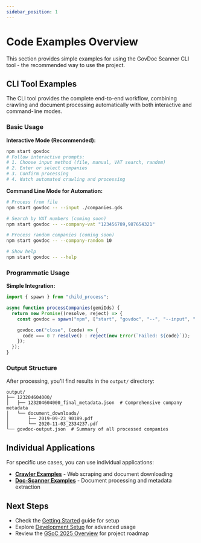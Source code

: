 ```yaml
---
sidebar_position: 1
---
```


# Code Examples Overview

This section provides simple examples for using the GovDoc Scanner CLI tool - the recommended way to use the project.

## CLI Tool Examples

The CLI tool provides the complete end-to-end workflow, combining crawling and document processing automatically with both interactive and command-line modes.

### Basic Usage

**Interactive Mode (Recommended):**

```bash
npm start govdoc
# Follow interactive prompts:
# 1. Choose input method (file, manual, VAT search, random)
# 2. Enter or select companies 
# 3. Confirm processing
# 4. Watch automated crawling and processing
```

**Command Line Mode for Automation:**

```bash
# Process from file
npm start govdoc -- --input ./companies.gds

# Search by VAT numbers (coming soon)
npm start govdoc -- --company-vat "123456789,987654321"

# Process random companies (coming soon)
npm start govdoc -- --company-random 10

# Show help
npm start govdoc -- --help
```

### Programmatic Usage

**Simple Integration:**

```javascript
import { spawn } from "child_process";

async function processCompanies(gemiIds) {
  return new Promise((resolve, reject) => {
    const govdoc = spawn("npm", ["start", "govdoc", "--", "--input", "./ids.txt"]);

    govdoc.on("close", (code) => {
      code === 0 ? resolve() : reject(new Error(`Failed: ${code}`));
    });
  });
}
```

### Output Structure

After processing, you'll find results in the `output/` directory:

```
output/
├── 123204604000/
│   ├── 123204604000_final_metadata.json  # Comprehensive company metadata
│   └── document_downloads/
│       ├── 2019-09-23_90189.pdf
│       └── 2020-11-03_2334237.pdf
└── govdoc-output.json  # Summary of all processed companies
```

## Individual Applications

For specific use cases, you can use individual applications:

- **[Crawler Examples](./crawler-examples.md)** - Web scraping and document downloading
- **[Doc-Scanner Examples](./doc-scanner-examples.md)** - Document processing and metadata extraction

## Next Steps

- Check the [Getting Started](../installation/Getting%20Started.md) guide for setup
- Explore [Development Setup](../installation/Development.md) for advanced usage
- Review the [GSoC 2025 Overview](../gsoc/2025/overview.md) for project roadmap
